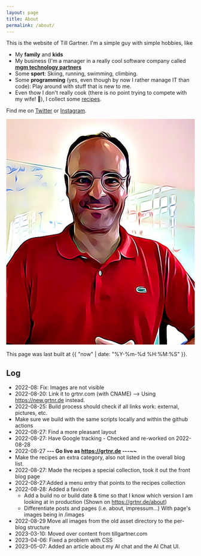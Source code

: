 ```yaml
---
layout: page
title: About
permalink: /about/
---
```



This is the website of Till Gartner. I'm a simple guy with simple hobbies, like

- My **family** and **kids**
- My business (I'm a manager in a really cool software company called [**mgm technology partners**](https://mgm-tp.com)
- Some **sport**: Skiing, running, swimming, climbing.
- Some **programming** (yes, even though by now I rather manage IT than code): Play around with stuff that is new to me. 
- Even thow I don't really cook (there is no point trying to compete with my wife! 🥰), I collect some [recipes](/recipes).

Find me on [Twitter](https://twitter.com/tillg) or [Instagram](https://www.instagram.com/tillg/).

![Till](/public/images/till-comic.png)

This page was last built at {{ "now" | date: "%Y-%m-%d %H:%M:%S" }}.

## Log


* 2022-08: Fix: Images are not visible
* 2022-08-20: Link it to grtnr.com (with CNAME) --> Using https://new.grtnr.de instead.
* 2022-08-25: Build process should check if all links work: external, pictures, etc.
* Make sure we build with the same scripts locally and within the github actions
* 2022-08-27: Find a more pleasant layout
* 2022-08-27: Have Google tracking - Checked and re-worked on 2022-08-28
* 2022-08-27 **--- Go live as https://grtnr.de ---~~**
* Make the recipes an extra category, also not listed in the overall blog list.
* 2022-08-27: Made the recipes a special collection, took it out the front blog page
* 2022-08-27:Added a menu entry that points to the recipes collection
* 2022-08-28: Added a favicon
    * Add a build no or build date & time so that I know which version I am looking at in production (Shown on https://grtnr.de/about)
    * Differentiate posts and pages (i.e. about, impressum...) With page's images being in /images
* 2022-08-29 Move all images from the old asset directory to the per-blog structure
* 2023-03-10: Moved over content from tillgartner.com
* 2023-04-06: Fixed a problem with CSS 
* 2023-05-07: Added an article about my AI chat and the AI Chat UI.